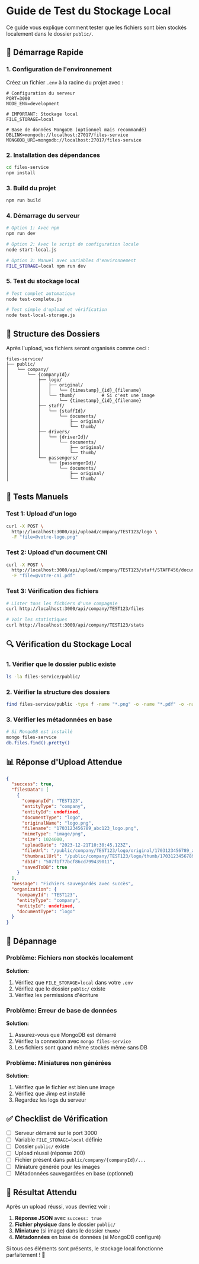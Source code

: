 # Guide de Test du Stockage Local

Ce guide vous explique comment tester que les fichiers sont bien stockés localement dans le dossier `public/`.

## 🚀 Démarrage Rapide

### 1. Configuration de l'environnement

Créez un fichier `.env` à la racine du projet avec :

```env
# Configuration du serveur
PORT=3000
NODE_ENV=development

# IMPORTANT: Stockage local
FILE_STORAGE=local

# Base de données MongoDB (optionnel mais recommandé)
DBLINK=mongodb://localhost:27017/files-service
MONGODB_URI=mongodb://localhost:27017/files-service
```

### 2. Installation des dépendances

```bash
cd files-service
npm install
```

### 3. Build du projet

```bash
npm run build
```

### 4. Démarrage du serveur

```bash
# Option 1: Avec npm
npm run dev

# Option 2: Avec le script de configuration locale
node start-local.js

# Option 3: Manuel avec variables d'environnement
FILE_STORAGE=local npm run dev
```

### 5. Test du stockage local

```bash
# Test complet automatique
node test-complete.js

# Test simple d'upload et vérification
node test-local-storage.js
```

## 📁 Structure des Dossiers

Après l'upload, vos fichiers seront organisés comme ceci :

```
files-service/
├── public/
│   └── company/
│       └── {companyId}/
│           ├── logo/
│           │   ├── original/
│           │   │   └── {timestamp}_{id}_{filename}
│           │   └── thumb/          # Si c'est une image
│           │       └── {timestamp}_{id}_{filename}
│           ├── staff/
│           │   └── {staffId}/
│           │       └── documents/
│           │           ├── original/
│           │           └── thumb/
│           ├── drivers/
│           │   └── {driverId}/
│           │       └── documents/
│           │           ├── original/
│           │           └── thumb/
│           └── passengers/
│               └── {passengerId}/
│                   └── documents/
│                       ├── original/
│                       └── thumb/
```

## 🧪 Tests Manuels

### Test 1: Upload d'un logo

```bash
curl -X POST \
  http://localhost:3000/api/upload/company/TEST123/logo \
  -F "file=@votre-logo.png"
```

### Test 2: Upload d'un document CNI

```bash
curl -X POST \
  http://localhost:3000/api/upload/company/TEST123/staff/STAFF456/documents/cni \
  -F "file=@votre-cni.pdf"
```

### Test 3: Vérification des fichiers

```bash
# Lister tous les fichiers d'une compagnie
curl http://localhost:3000/api/company/TEST123/files

# Voir les statistiques
curl http://localhost:3000/api/company/TEST123/stats
```

## 🔍 Vérification du Stockage Local

### 1. Vérifier que le dossier public existe

```bash
ls -la files-service/public/
```

### 2. Vérifier la structure des dossiers

```bash
find files-service/public -type f -name "*.png" -o -name "*.pdf" -o -name "*.jpg"
```

### 3. Vérifier les métadonnées en base

```bash
# Si MongoDB est installé
mongo files-service
db.files.find().pretty()
```

## 📊 Réponse d'Upload Attendue

```json
{
  "success": true,
  "filesData": [
    {
      "companyId": "TEST123",
      "entityType": "company",
      "entityId": undefined,
      "documentType": "logo",
      "originalName": "logo.png",
      "filename": "1703123456789_abc123_logo.png",
      "mimeType": "image/png",
      "size": 1024000,
      "uploadDate": "2023-12-21T10:30:45.123Z",
      "fileUrl": "/public/company/TEST123/logo/original/1703123456789_abc123_logo.png",
      "thumbnailUrl": "/public/company/TEST123/logo/thumb/1703123456789_abc123_logo.png",
      "dbId": "507f1f77bcf86cd799439011",
      "savedToDB": true
    }
  ],
  "message": "Fichiers sauvegardés avec succès",
  "organization": {
    "companyId": "TEST123",
    "entityType": "company",
    "entityId": undefined,
    "documentType": "logo"
  }
}
```

## 🚨 Dépannage

### Problème: Fichiers non stockés localement

**Solution:**

1. Vérifiez que `FILE_STORAGE=local` dans votre `.env`
2. Vérifiez que le dossier `public/` existe
3. Vérifiez les permissions d'écriture

### Problème: Erreur de base de données

**Solution:**

1. Assurez-vous que MongoDB est démarré
2. Vérifiez la connexion avec `mongo files-service`
3. Les fichiers sont quand même stockés même sans DB

### Problème: Miniatures non générées

**Solution:**

1. Vérifiez que le fichier est bien une image
2. Vérifiez que Jimp est installé
3. Regardez les logs du serveur

## ✅ Checklist de Vérification

- [ ] Serveur démarré sur le port 3000
- [ ] Variable `FILE_STORAGE=local` définie
- [ ] Dossier `public/` existe
- [ ] Upload réussi (réponse 200)
- [ ] Fichier présent dans `public/company/{companyId}/...`
- [ ] Miniature générée pour les images
- [ ] Métadonnées sauvegardées en base (optionnel)

## 🎯 Résultat Attendu

Après un upload réussi, vous devriez voir :

1. **Réponse JSON** avec `success: true`
2. **Fichier physique** dans le dossier `public/`
3. **Miniature** (si image) dans le dossier `thumb/`
4. **Métadonnées** en base de données (si MongoDB configuré)

Si tous ces éléments sont présents, le stockage local fonctionne parfaitement ! 🎉
